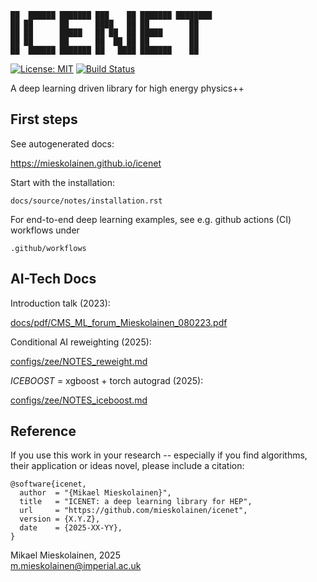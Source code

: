```
██  ██████ ███████ ███    ██ ███████ ████████
██ ██      ██      ████   ██ ██         ██   
██ ██      █████   ██ ██  ██ █████      ██   
██ ██      ██      ██  ██ ██ ██         ██   
██  ██████ ███████ ██   ████ ███████    ██   
```
[![License: MIT](https://img.shields.io/badge/License-MIT-yellow.svg)](https://opensource.org/licenses/MIT)
[![Build Status](https://github.com/mieskolainen/icenet/actions/workflows/icenet-install-test.yml/badge.svg)](https://github.com/mieskolainen/icenet/actions)

A deep learning driven library for high energy physics++

## First steps

See autogenerated docs:

https://mieskolainen.github.io/icenet

Start with the installation:

```
docs/source/notes/installation.rst
```

For end-to-end deep learning examples, see e.g. github actions (CI) workflows under
```
.github/workflows
```

## AI-Tech Docs

Introduction talk (2023):

[docs/pdf/CMS_ML_forum_Mieskolainen_080223.pdf](docs/pdf/CMS_ML_forum_Mieskolainen_080223.pdf)

Conditional AI reweighting (2025):

[configs/zee/NOTES_reweight.md](configs/zee/NOTES_reweight.md)

*ICEBOOST* = xgboost + torch autograd (2025):

[configs/zee/NOTES_iceboost.md](configs/zee/NOTES_iceboost.md)


## Reference

If you use this work in your research -- especially if you find algorithms, their application or ideas novel, please include a citation:
```
@software{icenet,
  author  = "{Mikael Mieskolainen}",
  title   = "ICENET: a deep learning library for HEP",
  url     = "https://github.com/mieskolainen/icenet",
  version = {X.Y.Z},
  date    = {2025-XX-YY},
}
```

Mikael Mieskolainen, 2025 \
m.mieskolainen@imperial.ac.uk
